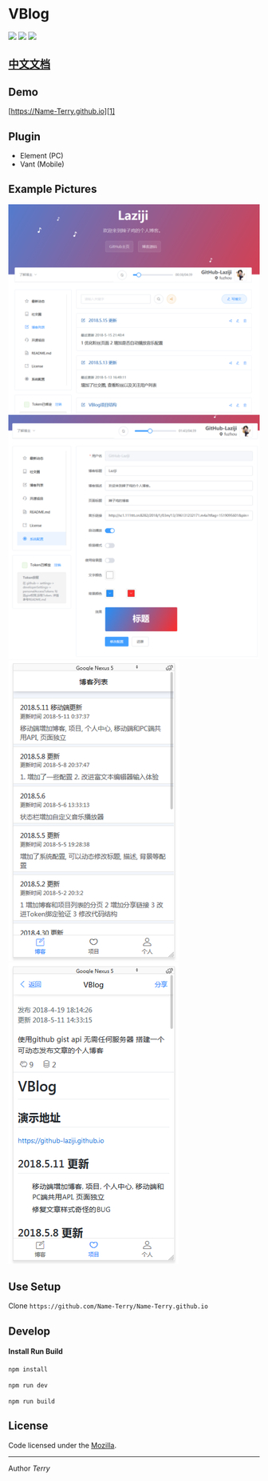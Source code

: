# VBlog

![](https://img.shields.io/badge/vue-2.5.2-brightgreen.svg)
![](https://img.shields.io/badge/element--ui-2.3.5-brightgreen.svg)
![](https://img.shields.io/badge/vant-1.1.2-brightgreen.svg)

## [中文文档](README.md)

## Demo

[https://Name-Terry.github.io][1]


## Plugin

- Element (PC)
- Vant (Mobile)

## Example Pictures

![博客截图](screenshots/201805152146.png)
![博客截图](screenshots/201805152147.png)
![博客截图](screenshots/201805111431.png)
![博客截图](screenshots/201805111438.png)

## Use Setup

Clone ```https://github.com/Name-Terry/Name-Terry.github.io ```


## Develop

#### Install Run Build

    npm install

    npm run dev

    npm run build


## License

Code licensed under the [Mozilla](LICENSE).

------


Author *Terry*



  [1]: https://Name-Terry.github.io
  [2]: https://github.com/Name-Terry/Name-Terry.github.io

